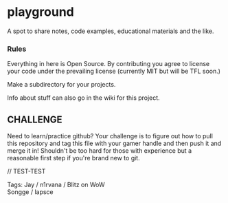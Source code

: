 # playground
 A spot to share notes, code examples, educational materials and the like.


### Rules

Everything in here is Open Source.  By contributing you agree to license your code under the prevailing license (currently MIT but will be TFL soon.)

Make a subdirectory for your projects.

Info about stuff can also go in the wiki for this project. 


## CHALLENGE

Need to learn/practice github?   Your challenge is to figure out how to 
pull this repository and tag this file with your gamer handle and then push
it and merge it in!  Shouldn't be too hard for those with experience but a
reasonable first step if you're brand new to git.

// TEST-TEST

Tags: 
Jay / n1rvana / Blitz on WoW  
Songge / lapsce
